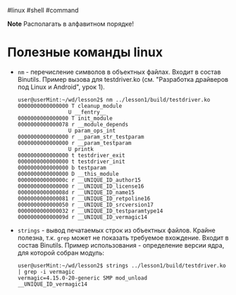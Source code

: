 #linux #shell #command

**Note** Располагать в алфавитном порядке!

# Полезные команды linux

* `nm` - перечисление символов в объектных файлах. Входит в состав Binutils.
  Пример вызова для testdriver.ko (см. "Разработка драйверов под Linux и
  Android", урок 1).

  ```
  user@userMint:~/wd/lesson2$ nm ../lesson1/build/testdriver.ko
  0000000000000000 T cleanup_module
                  U __fentry__
  0000000000000000 T init_module
  0000000000000078 r __module_depends
                  U param_ops_int
  0000000000000000 r __param_str_testparam
  0000000000000000 r __param_testparam
                  U printk
  0000000000000000 t testdriver_exit
  0000000000000000 t testdriver_init
  0000000000000000 b testparam
  0000000000000000 D __this_module
  000000000000000c r __UNIQUE_ID_author15
  0000000000000000 r __UNIQUE_ID_license16
  000000000000008d r __UNIQUE_ID_name15
  0000000000000081 r __UNIQUE_ID_retpoline16
  0000000000000050 r __UNIQUE_ID_srcversion17
  0000000000000032 r __UNIQUE_ID_testparamtype14
  000000000000009d r __UNIQUE_ID_vermagic14
  ```

* `strings` - вывод печатаемых строк из объектных файлов. Крайне полезна, т.к.
  `grep` может не показать требуемое вхождение. Входит в состав Binutils.
  Пример использования - определение версии ядра, для которой собран модуль:

  ```
  user@userMint:~/wd/lesson2$ strings ../lesson1/build/testdriver.ko | grep -i vermagic
  vermagic=4.15.0-20-generic SMP mod_unload
  __UNIQUE_ID_vermagic14
  ```
